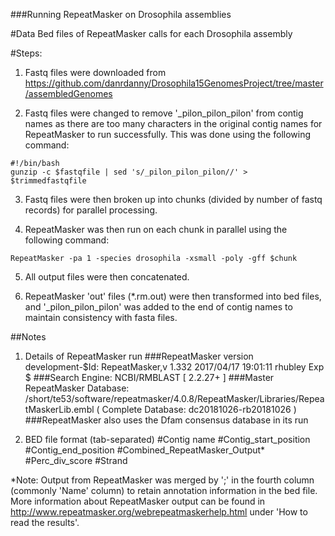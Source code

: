 ###Running RepeatMasker on Drosophila assemblies

#Data
Bed files of RepeatMasker calls for each Drosophila assembly

#Steps:

1. Fastq files were downloaded from https://github.com/danrdanny/Drosophila15GenomesProject/tree/master/assembledGenomes

2. Fastq files were changed to remove '_pilon_pilon_pilon' from contig names as there are too many characters in the original contig names for RepeatMasker to run successfully.
This was done using the following command:
```
#!/bin/bash
gunzip -c $fastqfile | sed 's/_pilon_pilon_pilon//' > $trimmedfastqfile
```

3. Fastq files were then broken up into chunks (divided by number of fastq records) for parallel processing.

4. RepeatMasker was then run on each chunk in parallel using the following command:
```
RepeatMasker -pa 1 -species drosophila -xsmall -poly -gff $chunk
```

5. All output files were then concatenated.

6. RepeatMasker 'out' files (*.rm.out) were then transformed into bed files, and '_pilon_pilon_pilon' was added to the end of contig names to maintain consistency with fasta files.

##Notes

1. Details of RepeatMasker run
###RepeatMasker version development-$Id: RepeatMasker,v 1.332 2017/04/17 19:01:11 rhubley Exp $
###Search Engine: NCBI/RMBLAST [ 2.2.27+ ]
###Master RepeatMasker Database: /short/te53/software/repeatmasker/4.0.8/RepeatMasker/Libraries/RepeatMaskerLib.embl ( Complete Database: dc20181026-rb20181026 )
###RepeatMasker also uses the Dfam consensus database in its run

2. BED file format (tab-separated)
#Contig name  #Contig_start_position  #Contig_end_position  #Combined_RepeatMasker_Output*  #Perc_div_score  #Strand

*Note: Output from RepeatMasker was merged by ';' in the fourth column (commonly 'Name' column) to retain annotation information in the bed file. 
 	More information about RepeatMasker output can be found in http://www.repeatmasker.org/webrepeatmaskerhelp.html under 'How to read the results'.
